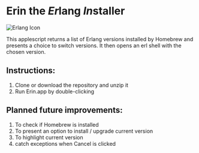 # Erin the *Er*lang *In*staller

![Erlang Icon](https://learnyousomeerlang.com/static/img/erlang.png)

This applescript returns a list of Erlang versions installed by Homebrew and presents a choice to switch versions. It then opens an erl shell with the chosen version.



## Instructions:
1. Clone or download the repository and unzip it
2. Run Erin.app by double-clicking


## Planned future improvements:
1. To check if Homebrew is installed
2. To present an option to install / upgrade current version
3. To highlight current version
4. catch exceptions when Cancel is clicked

